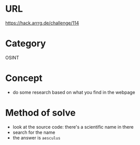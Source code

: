 # URL
https://hack.arrrg.de/challenge/114
# Category
OSINT
# Concept
* do some research based on what you find in the webpage
# Method of solve
* look at the source code: there's a scientific name in there
* search for the name
* the answer is `aesculus`
